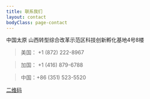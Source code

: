 ```yaml
---
title: 联系我们
layout: contact
bodyClass: page-contact
---
```

中国太原
山西转型综合改革示范区科技创新孵化基地4号8楼

> 美国： +1 (872) 222-8967

> 加国： +1 (416) 879-6788

> 中国：+86 (351) 523-5520

[二维码](images/social/wechat150.jpg) 